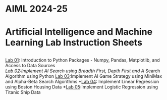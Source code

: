 # AIML 2024-25
# Artificial Intelligence and Machine Learning Lab Instruction Sheets
##
[Lab 01](https://github.com/NelliRishitha/AIML-2025/blob/main/lab01.ipynb): Introduction to Python Packages - Numpy, Pandas, Matplotlib, and Access to Data Sources  
*[Lab 02](https://github.com/NelliRishitha/AIML-2025/blob/main/Lab_02.ipynb):Implement AI Search using Breadth First, Depth First and A* Search Algorithm using Python 
[Lab 03](https://github.com/NelliRishitha/AIML-2025/blob/main/lab%2003.ipynb):Implement AI Game Strategy using MiniMax and Alpha-Beta Search Algorithms
*[Lab 04](https://github.com/NelliRishitha/AIML-2025/blob/main/Lab%2004.ipynb): Implement Linear Regression using Boston Housing Data
*[Lab 05](https://github.com/NelliRishitha/AIML-2025/blob/main/Lab_05.ipynb):Implement Logistic Regression using Titanic Ship Data
